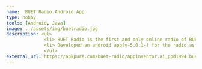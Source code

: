 ```yaml
---
name:  BUET Radio Android App
type: hobby
tools: [Android, Java]
image: ../assets/img/buetradio.jpg 
description: <ul>
              <li> BUET Radio is the first and only online radio of BUET.</li>
              <li> Developed an android app(v-5.0.1-) for the radio as a part of an app development contest.</li>
              </ul>
external_url: https://apkpure.com/buet-radio/appinventor.ai_ppd1994.buetradioblue
---
```

